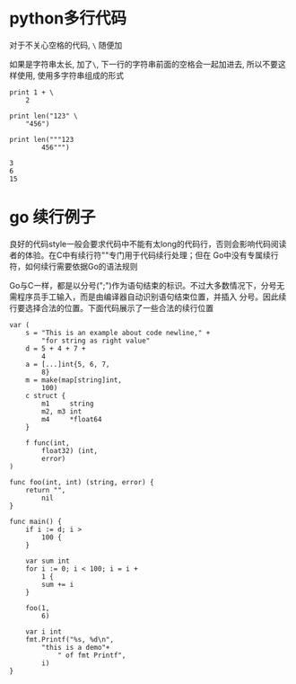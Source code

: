 # python多行代码

对于不关心空格的代码, ```\``` 随便加

如果是字符串太长, 加了```\```, 下一行的字符串前面的空格会一起加进去, 所以不要这样使用, 使用多字符串组成的形式

```
print 1 + \
    2

print len("123" \
    "456")

print len("""123
        456""")

3
6
15
```

# go 续行例子
良好的代码style一般会要求代码中不能有太long的代码行，否则会影响代码阅读者的体验。在C中有续行符"\"专门用于代码续行处理；但在 Go中没有专属续行符，如何续行需要依据Go的语法规则

Go与C一样，都是以分号(";")作为语句结束的标识。不过大多数情况下，分号无需程序员手工输入，而是由编译器自动识别语句结束位置，并插入 分号。因此续行要选择合法的位置。下面代码展示了一些合法的续行位置

```
var (
    s = "This is an example about code newline," +
        "for string as right value"
    d = 5 + 4 + 7 +
        4
    a = [...]int{5, 6, 7,
        8}
    m = make(map[string]int,
        100)
    c struct {
        m1     string
        m2, m3 int
        m4     *float64
    }

    f func(int,
        float32) (int,
        error)
)

func foo(int, int) (string, error) {
    return "",
        nil
}

func main() {
    if i := d; i >
        100 {
    }

    var sum int
    for i := 0; i < 100; i = i +
        1 {
        sum += i
    }

    foo(1,
        6)

    var i int
    fmt.Printf("%s, %d\n",
        "this is a demo"+
            " of fmt Printf",
        i)
}


```

